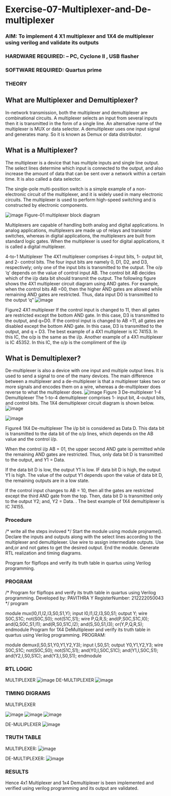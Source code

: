 # Exercise-07-Multiplexer-and-De-multiplexer
### AIM: To implement 4 X1 multiplexer and 1X4 de multiplexer using verilog and validate its outputs
### HARDWARE REQUIRED:  – PC, Cyclone II , USB flasher
### SOFTWARE REQUIRED:   Quartus prime
### THEORY 

## What are Multiplexer and Demultiplexer?
In-network transmission, both the multiplexer and demultiplexer are combinational circuits. A multiplexer selects an input from several inputs then it is transmitted in the form of a single line. An alternative name of the multiplexer is MUX or data selector. A demultiplexer uses one input signal and generates many. So it is known as Demux or data distributor.

## What is a Multiplexer?
The multiplexer is a device that has multiple inputs and single line output. The select lines determine which input is connected to the output, and also increase the amount of data that can be sent over a network within a certain time. It is also called a data selector.

The single-pole multi-position switch is a simple example of a non-electronic circuit of the multiplexer, and it is widely used in many electronic circuits. The multiplexer is used to perform high-speed switching and is constructed by electronic components.

![image](https://user-images.githubusercontent.com/36288975/170912485-73c395c7-23c0-4e78-a53d-a2f0d07d9662.png)
          Figure-01 multiplexer block diagram 

Multiplexers are capable of handling both analog and digital applications. In analog applications, multiplexers are made up of relays and transistor switches, whereas in digital applications, the multiplexers are built from standard logic gates. When the multiplexer is used for digital applications, it is called a digital multiplexer.

4-to-1 Multiplexer
The 4X1 multiplexer comprises 4-input bits, 1- output bit, and 2- control bits. The four input bits are namely 0, D1, D2, and D3, respectively; only one of the input bits is transmitted to the output. The o/p ‘q’ depends on the value of control input AB. The control bit AB decides which of the i/p data bit should transmit the output. The following figure shows the 4X1 multiplexer circuit diagram using AND gates. For example, when the control bits AB =00, then the higher AND gates are allowed while remaining AND gates are restricted. Thus, data input D0 is transmitted to the output ‘q”
![image](https://user-images.githubusercontent.com/36288975/170912568-3598c60a-5035-41f3-b0c4-ccedba13aca5.png)


Figure2 4X1 multiplexer 
If the control input is changed to 11, then all gates are restricted except the bottom AND gate. In this case, D3 is transmitted to the output, and q=D0. If the control input is changed to AB =11, all gates are disabled except the bottom AND gate. In this case, D3 is transmitted to the output, and q = D3. The best example of a 4X1 multiplexer is IC 74153. In this IC, the o/p is the same as the i/p. Another example of a 4X1 multiplexer is IC 45352. In this IC, the o/p is the compliment of the i/p


## What is Demultiplexer?
De-multiplexer is also a device with one input and multiple output lines. It is used to send a signal to one of the many devices. The main difference between a multiplexer and a de-multiplexer is that a multiplexer takes two or more signals and encodes them on a wire, whereas a de-multiplexer does reverse to what the multiplexer does.
![image](https://user-images.githubusercontent.com/36288975/170912606-a30e4b74-1726-4430-b245-2c3c3d9c232d.png)
Figure 3 De-multiplexer 
1-4 Demultiplexer
The 1-to-4 demultiplexer comprises 1- input bit, 4-output bits, and control bits. The 1X4 demultiplexer circuit diagram is shown below.![image](https://user-images.githubusercontent.com/36288975/170912683-00fb746a-1d45-4023-91d1-3a70b841073c.png)

![image](https://user-images.githubusercontent.com/36288975/170912741-7cbd52af-7e0d-4be3-b5c6-6fb9c4eca7c9.png)

Figure4 1X4 De-multiplexer 
The i/p bit is considered as Data D. This data bit is transmitted to the data bit of the o/p lines, which depends on the AB value and the control i/p.

When the control i/p AB = 01, the upper second AND gate is permitted while the remaining AND gates are restricted. Thus, only data bit D is transmitted to the output, and Y1 = Data.

If the data bit D is low, the output Y1 is low. IF data bit D is high, the output Y1 is high. The value of the output Y1 depends upon the value of data bit D, the remaining outputs are in a low state.

If the control input changes to AB = 10, then all the gates are restricted except the third AND gate from the top. Then, data bit D is transmitted only to the output Y2; and, Y2 = Data. . The best example of 1X4 demultiplexer is IC 74155.

 
 
### Procedure
/* write all the steps invloved */
Start the module using module projname(). Declare the inputs and outputs along with the
select lines according to the multiplexer and demultiplexer. Use wire to assign intermediate
outputs. Use and,or and not gates to get the desired output. End the module. Generate RTL
realization and timing diagrams.

Program for flipflops and verify its truth table in quartus using Verilog
programming.



### PROGRAM 
/*
Program for flipflops  and verify its truth table in quartus using Verilog programming.
Developed by: PAVITHRA Y
RegisterNumber: 212222050043 
*/
program


module mux(I0,I1,I2,I3,S0,S1,Y);
input I0,I1,I2,I3,S0,S1;
output Y;
wire S0C,S1C;
not(S0C,S0);
not(S1C,S1);
wire P,Q,R,S;
and(P,S0C,S1C,I0);
and(Q,S0C,S1,I1);
and(R,S0,S1C,I2);
and(S,S0,S1,I3);
or(Y,P,Q,R,S);
endmodule
Program for 1X4 DeMultiplexer and verify its truth table in quartus using Verilog
programming.
PROGRAM:

module demux(I,S0,S1,Y0,Y1,Y2,Y3);
input I,S0,S1;
output Y0,Y1,Y2,Y3;
wire S0C,S1C;
not(S0C,S0);
not(S1C,S1);
and(Y0,I,S0C,S1C);
and(Y1,I,S0C,S1);
and(Y2,I,S0,S1C);
and(Y3,I,S0,S1);
endmodule

### RTL LOGIC  

MULTIPLEXER
![image](https://github.com/pavithra2200891/Exercise-07-Multiplexer-and-De-multiplexer/assets/128951583/c30ffd98-9955-41ec-9578-8a6eb0132c5a)
 DE-MULTIPLEXER
![image](https://github.com/pavithra2200891/Exercise-07-Multiplexer-and-De-multiplexer/assets/128951583/dc320951-7ec3-4498-9c8b-cb12b83dc688)





### TIMING DIGRAMS  
MULTIPLEXER

![image](https://github.com/pavithra2200891/Exercise-07-Multiplexer-and-De-multiplexer/assets/128951583/bcdc0fd9-5546-43ce-9c3e-9be7c05b3614)
![image](https://github.com/pavithra2200891/Exercise-07-Multiplexer-and-De-multiplexer/assets/128951583/1968c98d-b546-430c-9a59-8b5983c6e47d)
![image](https://github.com/pavithra2200891/Exercise-07-Multiplexer-and-De-multiplexer/assets/128951583/e0e4725a-49e4-4d46-8c7b-aea473c3a931)

DE-MULIPLEXER
![image](https://github.com/pavithra2200891/Exercise-07-Multiplexer-and-De-multiplexer/assets/128951583/7e68aa56-122e-4124-b21c-5d53e6e7bbff)





### TRUTH TABLE 
MULTIPLEXER:
![image](https://github.com/pavithra2200891/Exercise-07-Multiplexer-and-De-multiplexer/assets/128951583/b291a06e-172b-410e-9376-5a57704437b7)

DE-MULTIPLEXER:
![image](https://github.com/pavithra2200891/Exercise-07-Multiplexer-and-De-multiplexer/assets/128951583/34f38e4c-7d5c-4fa7-ba88-de762f099655)





### RESULTS 
Hence 4x1 Multiplexer and 1x4 Demultiplexer is been implemented and verified using
verilog programming and its output are validated.

